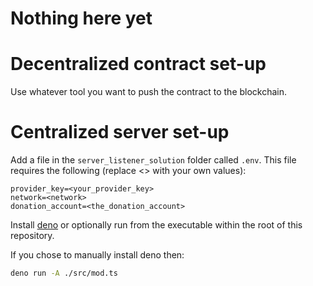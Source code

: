 # Nothing here yet

# Decentralized contract set-up
Use whatever tool you want to push the contract to the blockchain.


# Centralized server set-up
Add a file in the ``` server_listener_solution ``` folder called ``` .env ```.
This file requires the following (replace <> with your own values):

```
provider_key=<your_provider_key>
network=<network>
donation_account=<the_donation_account>
```

Install [deno](https://deno.land) or optionally run from the executable within the root of this repository.

If you chose to manually install deno then:
```sh
deno run -A ./src/mod.ts
```
